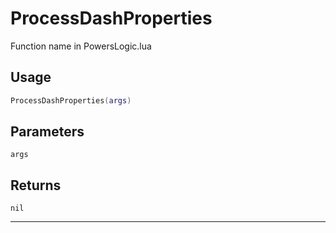 # ProcessDashProperties
Function name in PowersLogic.lua
## Usage
```lua
ProcessDashProperties(args)
```
## Parameters
`args`
## Returns
`nil`

---